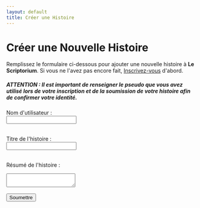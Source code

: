 ```yaml
---
layout: default
title: Créer une Histoire
---
```


# Créer une Nouvelle Histoire

Remplissez le formulaire ci-dessous pour ajouter une nouvelle histoire à **Le Scriptorium**.
Si vous ne l'avez pas encore fait, [Inscrivez-vous](inscriptions.md) d'abord.

##### ATTENTION : Il est important de renseigner le pseudo que vous avez utilisé lors de votre inscription et de la soumission de votre histoire afin de confirmer votre identité.

<form action="https://formspree.io/f/mvgpjkyn" method="POST">
  <form action="https://formspree.io/f/mvgpjkyn" method="POST">
   <label for="pseudo">Nom d'utilisateur : </label><br>
  <input type="text" id="pseudo" name="pseudo"><br><br>

  <label for="title">Titre de l'histoire :</label><br>
  <input type="text" id="title" name="title"><br><br>

  <label for="synopsis">Résumé de l'histoire :</label><br>
  <textarea id="synopsis" name="synopsis"></textarea><br><br>

  <input type="submit" value="Soumettre">
</form>

